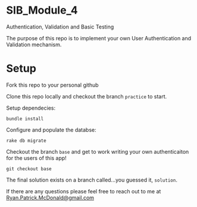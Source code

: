 # SIB_Module_4
Authentication, Validation and Basic Testing

The purpose of this repo is to implement your own User Authentication and Validation mechanism.

# Setup

Fork this repo to your personal github

Clone this repo locally and checkout the branch `practice` to start.

Setup dependecies:

```bundle install```

Configure and populate the databse:

```rake db migrate```

Checkout the branch `base` and get to work writing your own authenticaiton for the users of this app!

```git checkout base```

The final solution exists on a branch called...you guessed it, `solution`.

If there are any questions please feel free to reach out to me at Ryan.Patrick.McDonald@gmail.com
